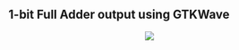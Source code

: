 ## 1-bit Full Adder output using GTKWave
<p align="center">
  <img src="https://github.com/astro7x/FPGA_Playground/blob/master/fa_1bit.png"/>
</p>
